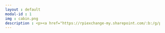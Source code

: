 ```yaml
---
layout : default
modal-id : 1
img : cabin.png
description : <p><a href="https://rpiexchange-my.sharepoint.com/:b:/g/personal/bowerj6_rpi_edu/Ee5R8n2jJexMit-olYq10D8BAVjheHnZdopqpx-mtwigOA"><strong><font size="6"><font color="#0000ff">Link to Resume (PDF)</font></a></p><br><strong>Professional Summary</strong></font></strong><br><br><font size="4">Social science scholar fascinated by the power of vocal performance in the video game medium, surveillance studies, and the materiality of digital space. Trophy-hunting video game completionist, engaging voice actor, and lover of all things international. Dedicated and collaborative professional with exemplary customer service skills, and over a  decade of experience in the fields of entertainment media, healthcare, and academia.</font><br><br><br></strong><br><strong><font size="6">All Positions</font></strong><br><em>(Chronological Order)</em><br><br><strong>Teaching Assistant</strong><br>AI in the Information Age (Fall 2023)<br>Motivation and Performance (Fall 2023)<br>200 Year Old Vampires: History of Motion Pictures (Fall 2024)<br>Introduction to Game Storytelling (Fall 2024, Spring 2025)<br>Psychology of Mindfulness (Spring 2025)<br>Troy, NY, USA<br> August 2023 - Present<br><br><strong><strong><font size="4">Voice Actor / Transcript Editor </strong><br>Bloody Disgusting, LLC<br>Remote<br> September 2021 - Present<br><br><strong>Writing Center Tutor</strong> <br>RPI Center for Global Communication + Design (COMM+D)<br> Troy, NY, USA<br> January 2024 - May 2024<br><br>Access Coordinator - Global Patient Services</strong> <br>Children’s Hospital of Philadelphia (CHOP)<br>Philadelphia, PA, USA<br> November 2018 - July 2022<br><br><strong>Greater Philadelphia Coronavirus HelpLine - Contact Tracing Center</strong> <br>Children’s Hospital of Philadelphia (CHOP)<br>Philadelphia, PA, USA<br> July 2020 - February 2021<br><br><strong>Program Assistant - Department of Communication</strong><br>Drexel University<br>Philadelphia, PA, USA<br> January 2015 - October 2018<br><br><strong>Adjunct Chinese Instructor - Modern Languages Program</strong><br>Drexel University<br>Philadelphia, PA, USA<br> September 2014 - September 2016<br><br><strong>Program Assistant - Modern Languages Program</strong> <br> Drexel University<br>Philadelphia, PA, USA<br> November 2013 - June 2014<br><br><strong>Airport Coordinator / Assistant to the Regional Travel & Logistics Coordinator</strong><br>AFS-USA<br>New York City, NY, USA <br>Summer 2013<br><br><strong>Freelance Journalist / Blog Writer</strong> <br>Viacom - MTV Korea<br>New York City, NY, USA<br> March 2012 - January 2013<br><br><strong>Actor - SHADES Theater</strong><br>(Student Health Advocates Developing Educational Scenarios) <br>Rutgers University Health Services<br>New Brunswick, NJ, USA<br> September 2008 - June 2012<br><br><strong>Sales / Facilities / Cashier Associate</strong> <br>Victoria’s Secret <br>Deptford, NJ, USA<br> June 2009 - January 2010</font><br><br><strong><font size="6"><br>Education</font></strong><br><br><strong><font size="4">Doctor of Philosophy - Critical Game Design </strong><em><font color="#FF0000">(in progress)</font></em><br>Rensselaer Polytechnic Institute, Troy, NY, USA<br><br><strong>Master of Science - Science, Technology & Society</strong><br>Drexel University, Philadelphia, PA, USA<br><br><strong>Bachelor of Arts - Double Major, Spanish and Mandarin Chinese</strong><br>Rutgers, The State University of New Jersey, New Brunswick, NJ, USA<br><br><br></font>
---
```

